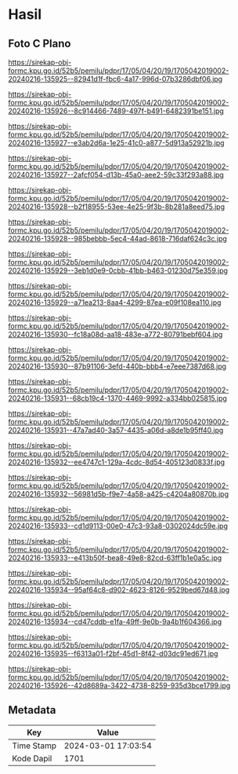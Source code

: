 # Hasil

## Foto C Plano

https://sirekap-obj-formc.kpu.go.id/52b5/pemilu/pdpr/17/05/04/20/19/1705042019002-20240216-135925--82941d1f-fbc6-4a17-996d-07b3286dbf06.jpg

https://sirekap-obj-formc.kpu.go.id/52b5/pemilu/pdpr/17/05/04/20/19/1705042019002-20240216-135926--8c914466-7489-497f-b491-6482391be151.jpg

https://sirekap-obj-formc.kpu.go.id/52b5/pemilu/pdpr/17/05/04/20/19/1705042019002-20240216-135927--e3ab2d6a-1e25-41c0-a877-5d913a52921b.jpg

https://sirekap-obj-formc.kpu.go.id/52b5/pemilu/pdpr/17/05/04/20/19/1705042019002-20240216-135927--2afcf054-d13b-45a0-aee2-59c33f293a88.jpg

https://sirekap-obj-formc.kpu.go.id/52b5/pemilu/pdpr/17/05/04/20/19/1705042019002-20240216-135928--b2f18955-53ee-4e25-9f3b-8b281a8eed75.jpg

https://sirekap-obj-formc.kpu.go.id/52b5/pemilu/pdpr/17/05/04/20/19/1705042019002-20240216-135928--985bebbb-5ec4-44ad-8618-716daf624c3c.jpg

https://sirekap-obj-formc.kpu.go.id/52b5/pemilu/pdpr/17/05/04/20/19/1705042019002-20240216-135929--3eb1d0e9-0cbb-41bb-b463-01230d75e359.jpg

https://sirekap-obj-formc.kpu.go.id/52b5/pemilu/pdpr/17/05/04/20/19/1705042019002-20240216-135929--a71ea213-8aa4-4299-87ea-e09f108ea110.jpg

https://sirekap-obj-formc.kpu.go.id/52b5/pemilu/pdpr/17/05/04/20/19/1705042019002-20240216-135930--fc18a08d-aa18-483e-a772-80791bebf604.jpg

https://sirekap-obj-formc.kpu.go.id/52b5/pemilu/pdpr/17/05/04/20/19/1705042019002-20240216-135930--87b91106-3efd-440b-bbb4-e7eee7387d68.jpg

https://sirekap-obj-formc.kpu.go.id/52b5/pemilu/pdpr/17/05/04/20/19/1705042019002-20240216-135931--68cb19c4-1370-4469-9992-a334bb025815.jpg

https://sirekap-obj-formc.kpu.go.id/52b5/pemilu/pdpr/17/05/04/20/19/1705042019002-20240216-135931--47a7ad40-3a57-4435-a06d-a8de1b95ff40.jpg

https://sirekap-obj-formc.kpu.go.id/52b5/pemilu/pdpr/17/05/04/20/19/1705042019002-20240216-135932--ee4747c1-129a-4cdc-8d54-405123d0833f.jpg

https://sirekap-obj-formc.kpu.go.id/52b5/pemilu/pdpr/17/05/04/20/19/1705042019002-20240216-135932--56981d5b-f9e7-4a58-a425-c4204a80870b.jpg

https://sirekap-obj-formc.kpu.go.id/52b5/pemilu/pdpr/17/05/04/20/19/1705042019002-20240216-135933--cd1d9113-00e0-47c3-93a8-0302024dc59e.jpg

https://sirekap-obj-formc.kpu.go.id/52b5/pemilu/pdpr/17/05/04/20/19/1705042019002-20240216-135933--e413b50f-bea8-49e8-82cd-63ff1b1e0a5c.jpg

https://sirekap-obj-formc.kpu.go.id/52b5/pemilu/pdpr/17/05/04/20/19/1705042019002-20240216-135934--95af64c8-d902-4623-8126-9529bed67d48.jpg

https://sirekap-obj-formc.kpu.go.id/52b5/pemilu/pdpr/17/05/04/20/19/1705042019002-20240216-135934--cd47cddb-e1fa-49ff-9e0b-9a4b1f604366.jpg

https://sirekap-obj-formc.kpu.go.id/52b5/pemilu/pdpr/17/05/04/20/19/1705042019002-20240216-135935--f6313a01-f2bf-45d1-8f42-d03dc91ed671.jpg

https://sirekap-obj-formc.kpu.go.id/52b5/pemilu/pdpr/17/05/04/20/19/1705042019002-20240216-135926--42d8689a-3422-4738-8259-935d3bce1799.jpg


## Metadata

| Key        | Value               |
| ---------- | ------------------- |
| Time Stamp | 2024-03-01 17:03:54 |
| Kode Dapil | 1701                |



